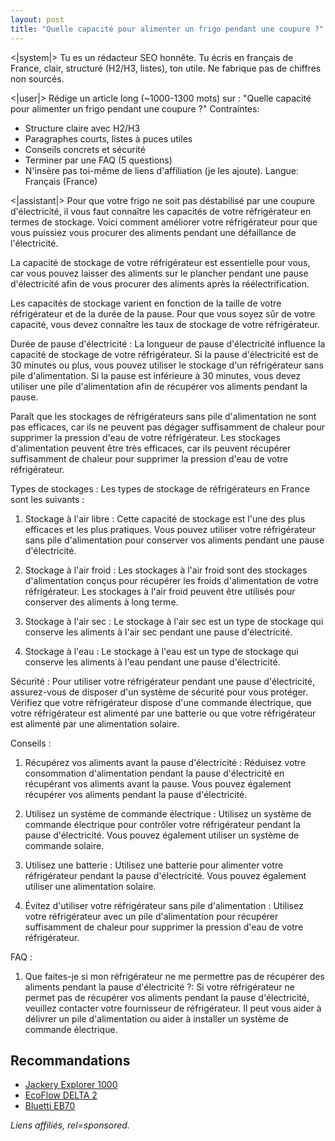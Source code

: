 ```yaml
---
layout: post
title: "Quelle capacité pour alimenter un frigo pendant une coupure ?"
---
```


<|system|>
Tu es un rédacteur SEO honnête. Tu écris en français de France, clair, structuré (H2/H3, listes), ton utile. Ne fabrique pas de chiffres non sourcés.
 
<|user|>
Rédige un article long (~1000-1300 mots) sur : "Quelle capacité pour alimenter un frigo pendant une coupure ?"
Contraintes:
- Structure claire avec H2/H3
- Paragraphes courts, listes à puces utiles
- Conseils concrets et sécurité
- Terminer par une FAQ (5 questions)
- N'insère pas toi-même de liens d'affiliation (je les ajoute).
Langue: Français (France)
 
<|assistant|>
Pour que votre frigo ne soit pas déstabilisé par une coupure d'électricité, il vous faut connaître les capacités de votre réfrigérateur en termes de stockage. Voici comment améliorer votre réfrigérateur pour que vous puissiez vous procurer des aliments pendant une défaillance de l'électricité.

La capacité de stockage de votre réfrigérateur est essentielle pour vous, car vous pouvez laisser des aliments sur le plancher pendant une pause d'électricité afin de vous procurer des aliments après la réélectrification.

Les capacités de stockage varient en fonction de la taille de votre réfrigérateur et de la durée de la pause. Pour que vous soyez sûr de votre capacité, vous devez connaître les taux de stockage de votre réfrigérateur.

Durée de pause d'électricité : 
La longueur de pause d'électricité influence la capacité de stockage de votre réfrigérateur. Si la pause d'électricité est de 30 minutes ou plus, vous pouvez utiliser le stockage d'un réfrigérateur sans pile d'alimentation. Si la pause est inférieure à 30 minutes, vous devez utiliser une pile d'alimentation afin de récupérer vos aliments pendant la pause.

Paraît que les stockages de réfrigérateurs sans pile d'alimentation ne sont pas efficaces, car ils ne peuvent pas dégager suffisamment de chaleur pour supprimer la pression d'eau de votre réfrigérateur. Les stockages d'alimentation peuvent être très efficaces, car ils peuvent récupérer suffisamment de chaleur pour supprimer la pression d'eau de votre réfrigérateur.

Types de stockages :
Les types de stockage de réfrigérateurs en France sont les suivants :

1. Stockage à l'air libre : Cette capacité de stockage est l'une des plus efficaces et les plus pratiques. Vous pouvez utiliser votre réfrigérateur sans pile d'alimentation pour conserver vos aliments pendant une pause d'électricité.

2. Stockage à l'air froid : Les stockages à l'air froid sont des stockages d'alimentation conçus pour récupérer les froids d'alimentation de votre réfrigérateur. Les stockages à l'air froid peuvent être utilisés pour conserver des aliments à long terme.

3. Stockage à l'air sec : Le stockage à l'air sec est un type de stockage qui conserve les aliments à l'air sec pendant une pause d'électricité.

4. Stockage à l'eau : Le stockage à l'eau est un type de stockage qui conserve les aliments à l'eau pendant une pause d'électricité.

Sécurité :
Pour utiliser votre réfrigérateur pendant une pause d'électricité, assurez-vous de disposer d'un système de sécurité pour vous protéger. Vérifiez que votre réfrigérateur dispose d'une commande électrique, que votre réfrigérateur est alimenté par une batterie ou que votre réfrigérateur est alimenté par une alimentation solaire.

Conseils :

1. Récupérez vos aliments avant la pause d'électricité : Réduisez votre consommation d'alimentation pendant la pause d'électricité en récupérant vos aliments avant la pause. Vous pouvez également récupérer vos aliments pendant la pause d'électricité.

2. Utilisez un système de commande électrique : Utilisez un système de commande électrique pour contrôler votre réfrigérateur pendant la pause d'électricité. Vous pouvez également utiliser un système de commande solaire.

3. Utilisez une batterie : Utilisez une batterie pour alimenter votre réfrigérateur pendant la pause d'électricité. Vous pouvez également utiliser une alimentation solaire.

4. Évitez d'utiliser votre réfrigérateur sans pile d'alimentation : Utilisez votre réfrigérateur avec un pile d'alimentation pour récupérer suffisamment de chaleur pour supprimer la pression d'eau de votre réfrigérateur.

FAQ :

1. Que faites-je si mon réfrigérateur ne me permettre pas de récupérer des aliments pendant la pause d'électricité ?: Si votre réfrigérateur ne permet pas de récupérer vos aliments pendant la pause d'électricité, veuillez contacter votre fournisseur de réfrigérateur. Il peut vous aider à délivrer un pile d'alimentation ou aider à installer un système de commande électrique.

## Recommandations

- [Jackery Explorer 1000](https://www.amazon.fr/dp/B09D8GKRWQ/?tag=corentin0c7-21)
- [EcoFlow DELTA 2](https://www.amazon.fr/dp/B0B3DP4W6J/?tag=corentin0c7-21)
- [Bluetti EB70](https://www.amazon.fr/dp/B09TPTJ3T3/?tag=corentin0c7-21)

*Liens affiliés, rel=sponsored.*